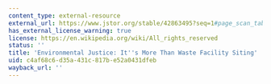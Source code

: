 ```yaml
---
content_type: external-resource
external_url: https://www.jstor.org/stable/42863495?seq=1#page_scan_tab_contents
has_external_license_warning: true
license: https://en.wikipedia.org/wiki/All_rights_reserved
status: ''
title: 'Environmental Justice: It''s More Than Waste Facility Siting'
uid: c4af68c6-d35a-431c-817b-e52a0431dfeb
wayback_url: ''
---
```

